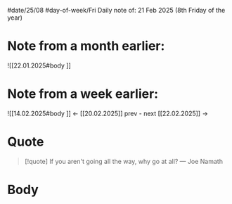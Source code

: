 
#date/25/08
#day-of-week/Fri
Daily note of: 21 Feb 2025 (8th Friday of the year)

# Note from a month earlier:
![[22.01.2025#body ]]

# Note from a week earlier:
![[14.02.2025#body ]]
 <- [[20.02.2025]] prev - next [[22.02.2025]] ->
# Quote

> [!quote] If you aren't going all the way, why go at all?
> — Joe Namath
# Body

